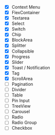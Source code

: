- [x] Context Menu
- [x] FlexContainer
- [x] Textarea
- [x] Select
- [x] Switch
- [x] Chip
- [x] BlockArea
- [x] Splitter
- [x] Collapsible
- [x] Progress
- [x] Slider
- [x] Toast / Notification
- [x] Tag
- [x] ScrollArea
- [ ] Pagination
- [ ] Divider
- [ ] Table
- [ ] Pin Input
- [ ] TreeView
- [ ] Carousel
- [ ] Radio
- [ ] Radio Group
- [ ] Checkbox
